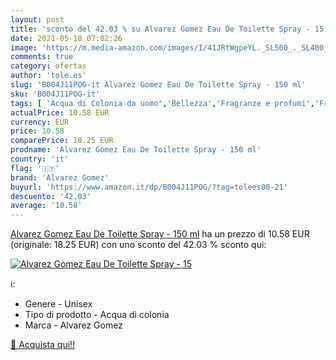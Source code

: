 ```yaml
---
layout: post
title: 'sconto del 42.03 % su Alvarez Gomez Eau De Toilette Spray - 15  '
date: 2021-05-18 07:02:26
image: 'https://m.media-amazon.com/images/I/41JRtWgpeYL._SL500_._SL400_.jpg'
comments: true
category: ofertas
author: 'tole.es'
slug: 'B004J11POG-it Alvarez Gomez Eau De Toilette Spray - 150 ml'
sku: 'B004J11POG-it'
tags: [ 'Acqua di Colonia da uomo','Bellezza','Fragranze e profumi','Fragranze e profumi da uomo','alvarez gomez', ]
actualPrice: 10.58 EUR
currency: EUR
price: 10.58
comparePrice: 18.25 EUR
prodname: 'Alvarez Gomez Eau De Toilette Spray - 150 ml'
country: 'it'
flag: '🇮🇹'
brand: 'Alvarez Gomez'
buyurl: 'https://www.amazon.it/dp/B004J11POG/?tag=tolees00-21'
descuento: '42.03'
average: '10.58'
---
```


[Alvarez Gomez Eau De Toilette Spray - 150 ml](https://www.amazon.it/dp/B004J11POG/?tag=tolees00-21) ha un prezzo di 10.58 EUR (originale: 18.25 EUR) con uno sconto del 42.03 % sconto qui:

[![Alvarez Gomez Eau De Toilette Spray - 15](https://m.media-amazon.com/images/I/41JRtWgpeYL._SL500_._SL400_.jpg)](https://www.amazon.it/dp/B004J11POG/?tag=tolees00-21)

ℹ️:

- Genere - Unisex
- Tipo di prodotto - Acqua di colonia
- Marca - Alvarez Gomez

[🛒 Acquista qui!!](https://www.amazon.it/dp/B004J11POG/?tag=tolees00-21)

